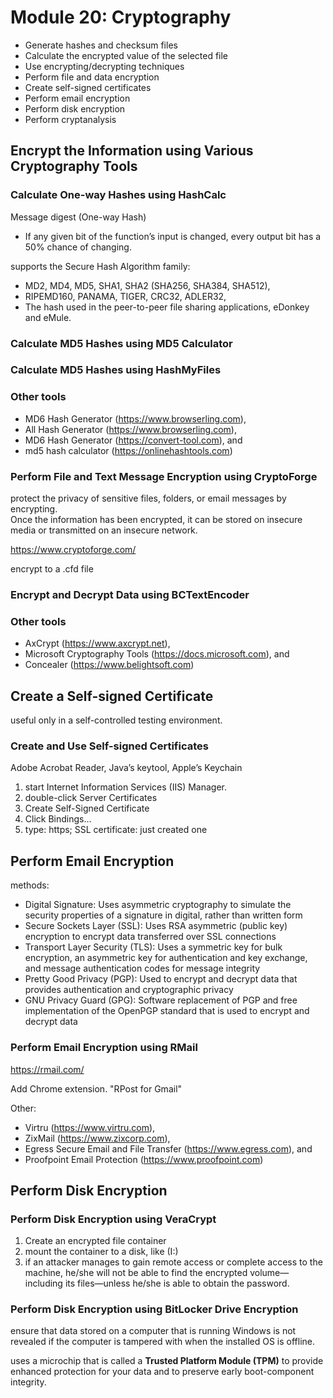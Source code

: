 # Module 20: Cryptography

- Generate hashes and checksum files
- Calculate the encrypted value of the selected file
- Use encrypting/decrypting techniques
- Perform file and data encryption
- Create self-signed certificates
- Perform email encryption
- Perform disk encryption
- Perform cryptanalysis

## Encrypt the Information using Various Cryptography Tools

### Calculate One-way Hashes using HashCalc
  Message digest (One-way Hash)
  - If any given bit of the function’s input is changed, every output bit has a 50% chance of changing.

  supports the Secure Hash Algorithm family: 
  - MD2, MD4, MD5, SHA1, SHA2 (SHA256, SHA384, SHA512), 
  - RIPEMD160, PANAMA, TIGER, CRC32, ADLER32, 
  - The hash used in the peer-to-peer file sharing applications, eDonkey and eMule.

### Calculate MD5 Hashes using MD5 Calculator

### Calculate MD5 Hashes using HashMyFiles

### Other tools
  - MD6 Hash Generator (https://www.browserling.com), 
  - All Hash Generator (https://www.browserling.com), 
  - MD6 Hash Generator (https://convert-tool.com), and 
  - md5 hash calculator (https://onlinehashtools.com) 

### Perform File and Text Message Encryption using CryptoForge
  protect the privacy of sensitive files, folders, or email messages by encrypting.\
  Once the information has been encrypted, it can be stored on insecure media or transmitted on an insecure network.
  
  https://www.cryptoforge.com/
  
  encrypt to a .cfd file
  
### Encrypt and Decrypt Data using BCTextEncoder

### Other tools
  - AxCrypt (https://www.axcrypt.net), 
  - Microsoft Cryptography Tools (https://docs.microsoft.com), and 
  - Concealer (https://www.belightsoft.com)

## Create a Self-signed Certificate
  useful only in a self-controlled testing environment.
  
### Create and Use Self-signed Certificates
  
  Adobe Acrobat Reader, Java’s keytool, Apple’s Keychain
  
  1. start Internet Information Services (IIS) Manager.
  2. double-click Server Certificates
  3. Create Self-Signed Certificate
  4. Click Bindings…
  5. type: https;  SSL certificate: just created one

## Perform Email Encryption

  methods:
  - Digital Signature: Uses asymmetric cryptography to simulate the security properties of a signature in digital, rather than written form
  - Secure Sockets Layer (SSL): Uses RSA asymmetric (public key) encryption to encrypt data transferred over SSL connections
  - Transport Layer Security (TLS): Uses a symmetric key for bulk encryption, an asymmetric key for authentication and key exchange, and message authentication codes for message integrity
  - Pretty Good Privacy (PGP): Used to encrypt and decrypt data that provides authentication and cryptographic privacy
  - GNU Privacy Guard (GPG): Software replacement of PGP and free implementation of the OpenPGP standard that is used to encrypt and decrypt data
  
### Perform Email Encryption using RMail
  
  https://rmail.com/
  
  Add Chrome extension. "RPost for Gmail"  

  Other:
  - Virtru (https://www.virtru.com), 
  - ZixMail (https://www.zixcorp.com), 
  - Egress Secure Email and File Transfer (https://www.egress.com), and 
  - Proofpoint Email Protection (https://www.proofpoint.com)

## Perform Disk Encryption

### Perform Disk Encryption using VeraCrypt
  
  1. Create an encrypted file container
  2. mount the container to a disk, like (I:)
  3. if an attacker manages to gain remote access or complete access to the machine, he/she will not be able to find the encrypted volume—including its files—unless he/she is able to obtain the password. 
  
### Perform Disk Encryption using BitLocker Drive Encryption

  ensure that data stored on a computer that is running Windows is not revealed if the computer is tampered with when the installed OS is offline.
  
  uses a microchip that is called a **Trusted Platform Module (TPM)** to provide enhanced protection for your data and to preserve early boot-component integrity. 
  
  

